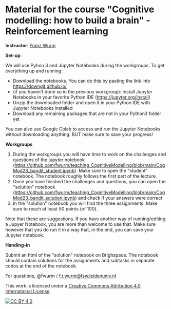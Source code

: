 # Material for the course "Cognitive modelling: how to build a brain" - Reinforcement learning

**Instructor**: [Franz Wurm](https://www.universiteitleiden.nl/en/staffmembers/franz-wurm#tab-1)

**Set-up**:

We will use Pyhon 3 and Jupyter Notebooks during the workgroups. To get everything up and running:
- Download the notebooks. You can do this by pasting the link into https://downgit.github.io/
- (if you haven't done so in the previous workgroup): Install Jupyter Notebooks in your favorite Python IDE (https://jupyter.org/install)
- Unzip the downloaded folder and open it in your Python IDE with Jupyter Notebooks installed
- Download any remaining packages that are not in your Python3 folder yet

You can also use Google Colab to access and run the Jupyter Notebooks without downloading anything. BUT make sure to save your progress!


**Workgroups**

1. During the workgroups you will have time to work on the challenges and questions of the jupyter notebook (https://github.com/fwurm/teaching_CognitiveModelling/blob/main/CogMod23_bandit_student.ipynb). Make sure to open the "student" notebook. The notebook roughly follows the first part of the lecture.
2. Once you have finished the challenges and questions, you can open the "solution" notebook (https://github.com/fwurm/teaching_CognitiveModelling/blob/main/CogMod23_bandit_solution.ipynb) and check if your answers were correct
3. In the "solution" notebook you will find the three assignments. Make sure to reach at least 50 points (of 100).

Note that these are suggestions. If you have another way of running/editing a Jupyer Notebook, you are more than welcome to use that. Make sure however that you do run it in a way that, in the end, you can save your Jupyter notebook.

**Handing-in**

Submit an html of the "solution" notebook on Brighspace. The notebook should contain solutions for the assignments and subtasks in separate codes at the end of the notebook. 




For questions, @fwurm / f.r.wurm@fsw.leidenuniv.nl


This work is licensed under a
[Creative Commons Attribution 4.0 International License][cc-by].

[![CC BY 4.0][cc-by-image]][cc-by]

[cc-by]: http://creativecommons.org/licenses/by/4.0/
[cc-by-image]: https://i.creativecommons.org/l/by/4.0/88x31.png
[cc-by-shield]: https://img.shields.io/badge/License-CC%20BY%204.0-lightgrey.svg
